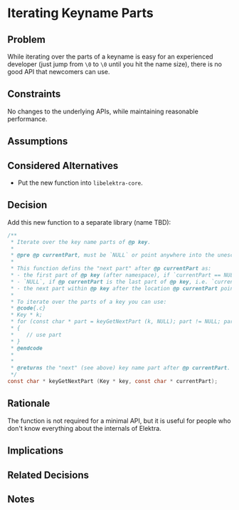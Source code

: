 # Iterating Keyname Parts

## Problem

While iterating over the parts of a keyname is easy for an experienced developer (just jump from `\0` to `\0` until you hit the name size), there is no good API that newcomers can use.

## Constraints

No changes to the underlying APIs, while maintaining reasonable performance.

## Assumptions

## Considered Alternatives

- Put the new function into `libelektra-core`.

## Decision

Add this new function to a separate library (name TBD):

```c
/**
 * Iterate over the key name parts of @p key.
 *
 * @pre @p currentPart, must be `NULL` or point anywhere into the unescaped name of @p key
 *
 * This function defins the "next part" after @p currentPart as:
 * - the first part of @p key (after namespace), if `currentPart == NULL`
 * - `NULL`, if @p currentPart is the last part of @p key, i.e. `currentPart == keyBaseName (key)`
 * - the next part within @p key after the location @p currentPart points to
 *
 * To iterate over the parts of a key you can use:
 * @code{.c}
 * Key * k;
 * for (const char * part = keyGetNextPart (k, NULL); part != NULL; part = keyGetNextPart (k, part))
 * {
 *    // use part
 * }
 * @endcode
 *
 *
 * @returns the "next" (see above) key name part after @p currentPart.
 */
const char * keyGetNextPart (Key * key, const char * currentPart);
```

## Rationale

The function is not required for a minimal API, but it is useful for people who don't know everything about the internals of Elektra.

## Implications

## Related Decisions

## Notes
